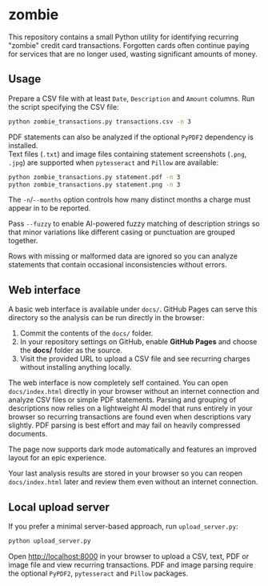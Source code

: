 # zombie

This repository contains a small Python utility for identifying recurring "zombie" credit card transactions. Forgotten cards often continue paying for services that are no longer used, wasting significant amounts of money.

## Usage
Prepare a CSV file with at least `Date`, `Description` and `Amount` columns. Run the script specifying the CSV file:

```bash
python zombie_transactions.py transactions.csv -n 3
```

PDF statements can also be analyzed if the optional `PyPDF2` dependency is installed.  
Text files (`.txt`) and image files containing statement screenshots (`.png`, `.jpg`) are supported when `pytesseract` and `Pillow` are available:

```bash
python zombie_transactions.py statement.pdf -n 3
python zombie_transactions.py statement.png -n 3
```

The `-n`/`--months` option controls how many distinct months a charge must appear in to be reported.

Pass `--fuzzy` to enable AI-powered fuzzy matching of description strings so that
minor variations like different casing or punctuation are grouped together.

Rows with missing or malformed data are ignored so you can analyze statements that contain occasional inconsistencies without errors.

## Web interface
A basic web interface is available under `docs/`. GitHub Pages can serve this directory so the analysis can be run directly in the browser:

1. Commit the contents of the `docs/` folder.
2. In your repository settings on GitHub, enable **GitHub Pages** and choose the **docs/** folder as the source.
3. Visit the provided URL to upload a CSV file and see recurring charges without installing anything locally.

The web interface is now completely self contained. You can open
`docs/index.html` directly in your browser without an internet connection and
analyze CSV files or simple PDF statements. Parsing and grouping of
descriptions now relies on a lightweight AI model that runs entirely in your
browser so recurring transactions are found even when descriptions vary
slightly. PDF parsing is best effort and may fail on heavily compressed
documents.

The page now supports dark mode automatically and features an improved layout for an epic experience.

Your last analysis results are stored in your browser so you can reopen
`docs/index.html` later and review them even without an internet
connection.


## Local upload server
If you prefer a minimal server-based approach, run `upload_server.py`:

```bash
python upload_server.py
```

Open [http://localhost:8000](http://localhost:8000) in your browser to upload a CSV, text, PDF or image file and view recurring transactions. PDF and image parsing require the optional `PyPDF2`, `pytesseract` and `Pillow` packages.
